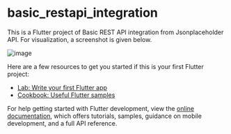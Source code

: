 # basic_restapi_integration

This is a Flutter project of Basic REST API integration from Jsonplaceholder API.
For visualization, a screenshot is given below.


![image](https://github.com/user-attachments/assets/7ea3a143-cb15-4335-a3de-3b2d94ae9f33)

Here are a few resources to get you started if this is your first Flutter project:

- [Lab: Write your first Flutter app](https://docs.flutter.dev/get-started/codelab)
- [Cookbook: Useful Flutter samples](https://docs.flutter.dev/cookbook)

For help getting started with Flutter development, view the
[online documentation](https://docs.flutter.dev/), which offers tutorials,
samples, guidance on mobile development, and a full API reference.
